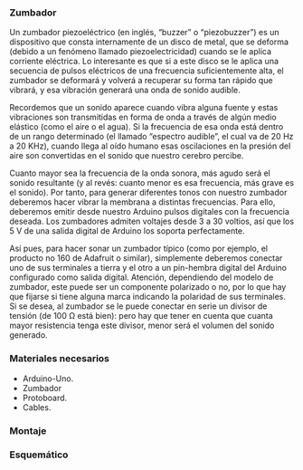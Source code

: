 ### **Zumbador**
Un zumbador piezoeléctrico (en inglés, “buzzer” o “piezobuzzer”) es un dispositivo que consta internamente de un disco de metal, que se deforma (debido a un fenómeno llamado piezoelectricidad) cuando se le aplica corriente eléctrica. Lo interesante es que si a este disco se le aplica una secuencia de pulsos eléctricos de una frecuencia suficientemente alta, el zumbador se deformará y volverá a recuperar su forma tan rápido que vibrará, y esa vibración generará una onda de sonido audible.

Recordemos que un sonido aparece cuando vibra alguna fuente y estas vibraciones son transmitidas en forma de onda a través de algún medio elástico (como el aire o el agua). Si la frecuencia de esa onda está dentro de un rango determinado (el llamado “espectro audible”, el cual va de 20 Hz a 20 KHz), cuando llega al oído humano esas oscilaciones en la presión del aire son convertidas en el sonido que nuestro cerebro percibe.

Cuanto mayor sea la frecuencia de la onda sonora, más agudo será el sonido resultante (y al revés: cuanto menor es esa frecuencia, más grave es el sonido). Por tanto, para generar diferentes tonos con nuestro zumbador deberemos hacer vibrar la membrana a distintas frecuencias. Para ello, deberemos emitir desde nuestro Arduino pulsos digitales con la frecuencia deseada. Los zumbadores admiten voltajes desde 3 a 30 voltios, así que los 5 V de una salida digital de Arduino los soporta perfectamente.

Así pues, para hacer sonar un zumbador típico (como por ejemplo, el producto no 160 de Adafruit o similar), simplemente deberemos conectar uno de sus terminales a tierra y el otro a un pin-hembra digital del Arduino configurado como salida digital. Atención, dependiendo del modelo de zumbador, este puede ser un componente polarizado o no, por lo que hay que fijarse si tiene alguna marca indicando la polaridad de sus terminales. Si se desea, al zumbador se le puede conectar en serie un divisor de tensión (de 100 Ω está bien): pero hay que tener en cuenta que cuanta mayor resistencia tenga este divisor, menor será el volumen del sonido generado.


### **Materiales necesarios**
- Arduino-Uno.
- Zumbador
- Protoboard.
- Cables.

### **Montaje**


### **Esquemático**




